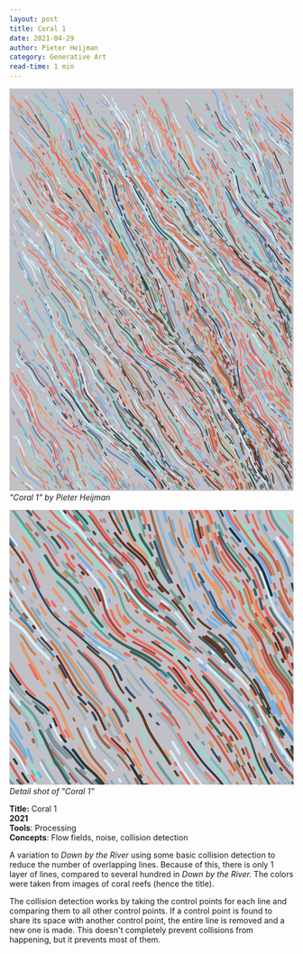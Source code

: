 ```yaml
---
layout: post
title: Coral 1
date: 2021-04-29
author: Pieter Heijman
category: Generative Art
read-time: 1 min
---
```


![Coral 1 by Pieter Heijman](/assets/images/coral-1.jpg)
*"Coral 1" by Pieter Heijman*

![Detail shot of Coral 1](/assets/images/coral-1-detail.png)
*Detail shot of "Coral 1"*

**Title:** Coral 1  
**2021**  
**Tools**: Processing  
**Concepts**: Flow fields, noise, collision detection  

A variation to *Down by the River* using some basic collision detection to reduce the number of overlapping lines. Because of this, there is only 1 layer of lines, compared to several hundred in *Down by the River.* The colors were taken from images of coral reefs (hence the title).

The collision detection works by taking the control points for each line and comparing them to all other control points. If a control point is found to share its space with another control point, the entire line is removed and a new one is made. This doesn't completely prevent collisions from happening, but it prevents most  of them.